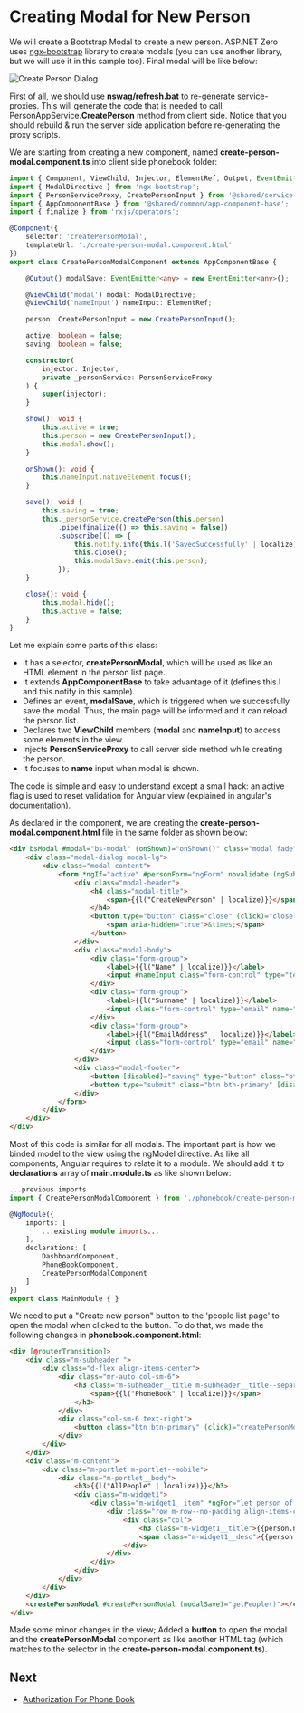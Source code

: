 # Creating Modal for New Person

We will create a Bootstrap Modal to create a new person. ASP.NET Zero
uses [ngx-bootstrap](https://github.com/valor-software/ngx-bootstrap)
library to create modals (you can use another library, but we will use
it in this sample too). Final modal will be like below:

<img src="images/phonebook-create-person-dialog1.png" alt="Create Person Dialog" class="img-thumbnail" />

First of all, we should use **nswag/refresh.bat** to re-generate
service-proxies. This will generate the code that is needed to call
PersonAppService.**CreatePerson** method from client side. Notice that
you should rebuild & run the server side application before
re-generating the proxy scripts.

We are starting from creating a new component, named
**create-person-modal.component.ts** into client side phonebook folder:

```typescript
import { Component, ViewChild, Injector, ElementRef, Output, EventEmitter } from '@angular/core';
import { ModalDirective } from 'ngx-bootstrap';
import { PersonServiceProxy, CreatePersonInput } from '@shared/service-proxies/service-proxies';
import { AppComponentBase } from '@shared/common/app-component-base';
import { finalize } from 'rxjs/operators';

@Component({
    selector: 'createPersonModal',
    templateUrl: './create-person-modal.component.html'
})
export class CreatePersonModalComponent extends AppComponentBase {

    @Output() modalSave: EventEmitter<any> = new EventEmitter<any>();

    @ViewChild('modal') modal: ModalDirective;
    @ViewChild('nameInput') nameInput: ElementRef;

    person: CreatePersonInput = new CreatePersonInput();

    active: boolean = false;
    saving: boolean = false;

    constructor(
        injector: Injector,
        private _personService: PersonServiceProxy
    ) {
        super(injector);
    }

    show(): void {
        this.active = true;
        this.person = new CreatePersonInput();
        this.modal.show();
    }

    onShown(): void {
        this.nameInput.nativeElement.focus();
    }

    save(): void {
        this.saving = true;
        this._personService.createPerson(this.person)
            .pipe(finalize(() => this.saving = false))
            .subscribe(() => {
                this.notify.info(this.l('SavedSuccessfully' | localize));
                this.close();
                this.modalSave.emit(this.person);
            });
    }

    close(): void {
        this.modal.hide();
        this.active = false;
    }
}
```

Let me explain some parts of this class:

- It has a selector, **createPersonModal**, which will be used as like
  an HTML element in the person list page.
- It extends **AppComponentBase** to take advantage of it (defines
  this.l and this.notify in this sample).
- Defines an event, **modalSave**, which is triggered when we
  successfully save the modal. Thus, the main page will be informed
  and it can reload the person list.
- Declares two **ViewChild** members (**modal** and **nameInput**) to
  access some elements in the view.
- Injects **PersonServiceProxy** to call server side method while
  creating the person.
- It focuses to **name** input when modal is shown.

The code is simple and easy to understand except a small hack: an active
flag is used to reset validation for Angular view (explained in
angular's
[documentation](https://angular.io/docs/ts/latest/cookbook/form-validation.html)).

As declared in the component, we are creating the
**create-person-modal.component.html** file in the same folder as shown
below:

```html
<div bsModal #modal="bs-modal" (onShown)="onShown()" class="modal fade" tabindex="-1" role="dialog" aria-labelledby="modal" aria-hidden="true" [config]="{backdrop: 'static'}">
    <div class="modal-dialog modal-lg">
        <div class="modal-content">
            <form *ngIf="active" #personForm="ngForm" novalidate (ngSubmit)="save()">
                <div class="modal-header">
                    <h4 class="modal-title">
                        <span>{{l("CreateNewPerson" | localize)}}</span>
                    </h4>
                    <button type="button" class="close" (click)="close()" aria-label="Close">
                        <span aria-hidden="true">&times;</span>
                    </button>
                </div>
                <div class="modal-body">
                    <div class="form-group">
                        <label>{{l("Name" | localize)}}</label>
                        <input #nameInput class="form-control" type="text" name="name" [(ngModel)]="person.name" required maxlength="32">
                    </div>
                    <div class="form-group">
                        <label>{{l("Surname" | localize)}}</label>
                        <input class="form-control" type="email" name="surname" [(ngModel)]="person.surname" required maxlength="32">
                    </div>
                    <div class="form-group">
                        <label>{{l("EmailAddress" | localize)}}</label>
                        <input class="form-control" type="email" name="emailAddress" [(ngModel)]="person.emailAddress" required maxlength="255" pattern="^\w+([\.-]?\w+)*@\w+([\.-]?\w+)*(\.\w{1,})+$">
                    </div>
                </div>
                <div class="modal-footer">
                    <button [disabled]="saving" type="button" class="btn btn-secondary" (click)="close()">{{l("Cancel" | localize)}}</button>
                    <button type="submit" class="btn btn-primary" [disabled]="!personForm.form.valid" [buttonBusy]="saving" [busyText]="l('SavingWithThreeDot' | localize)"><i class="fa fa-save"></i> <span>{{l("Save" | localize)}}</span></button>
                </div>
            </form>
        </div>
    </div>
</div>
```

Most of this code is similar for all modals. The important part is how
we binded model to the view using the ngModel directive. As like all
components, Angular requires to relate it to a module. We should add it to
**declarations** array of **main.module.ts** as like shown below:

```typescript
...previous imports
import { CreatePersonModalComponent } from './phonebook/create-person-modal.component';

@NgModule({
    imports: [
        ...existing module imports...
    ],
    declarations: [
        DashboardComponent,
        PhoneBookComponent,
        CreatePersonModalComponent
    ]
})
export class MainModule { }
```

We need to put a "Create new person" button to the 'people list page' to
open the modal when clicked to the button. To do that, we made the
following changes in **phonebook.component.html**:

```html
<div [@routerTransition]>
    <div class="m-subheader ">
        <div class="d-flex align-items-center">
            <div class="mr-auto col-sm-6">
                <h3 class="m-subheader__title m-subheader__title--separator">
                    <span>{{l("PhoneBook" | localize)}}</span>
                </h3>
            </div>
            <div class="col-sm-6 text-right">
                <button class="btn btn-primary" (click)="createPersonModal.show()"><i class="fa fa-plus"></i> {{l("CreateNewPerson" | localize)}}</button>
            </div>
        </div>
    </div>
    <div class="m-content">
        <div class="m-portlet m-portlet--mobile">
            <div class="m-portlet__body">
                <h3>{{l("AllPeople" | localize)}}</h3>
                <div class="m-widget1">
                    <div class="m-widget1__item" *ngFor="let person of people">
                        <div class="row m-row--no-padding align-items-center">
                            <div class="col">
                                <h3 class="m-widget1__title">{{person.name + ' ' + person.surname}}</h3>
                                <span class="m-widget1__desc">{{person.emailAddress}}</span>
                            </div>
                        </div>
                    </div>
                </div>
            </div>
        </div>
    </div>
    <createPersonModal #createPersonModal (modalSave)="getPeople()"></createPersonModal>
</div>
```

Made some minor changes in the view; Added a **button** to open the
modal and the **createPersonModal** component as like another HTML tag
(which matches to the selector in the
**create-person-modal.component.ts**).

## Next

- [Authorization For Phone Book](Developing-Step-By-Step-Angular-Authorization-PhoneBook)